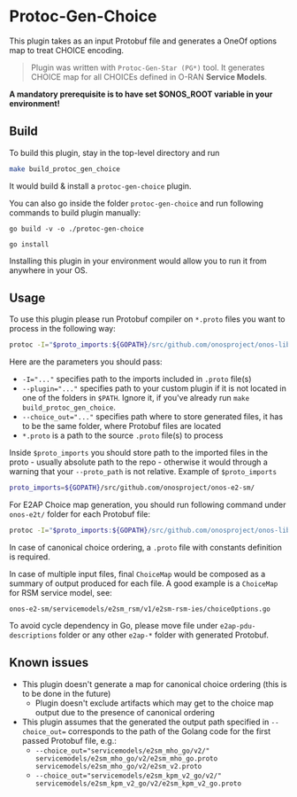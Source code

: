 <!--
SPDX-FileCopyrightText: 2019-present Open Networking Foundation <info@opennetworking.org>

SPDX-License-Identifier: Apache-2.0
-->

# Protoc-Gen-Choice
This plugin takes as an input Protobuf file and generates a OneOf options map to treat CHOICE encoding.
> Plugin was written with `Protoc-Gen-Star (PG*)` tool. It generates CHOICE map for all CHOICEs defined in O-RAN **Service Models**.

**A mandatory prerequisite is to have set $ONOS_ROOT variable in your environment!** 

## Build
To build this plugin, stay in the top-level directory and run 

```bash
make build_protoc_gen_choice
```

It would build & install a `protoc-gen-choice` plugin.

You can also go inside the folder `protoc-gen-choice` and run following commands to build plugin manually:

`go build -v -o ./protoc-gen-choice`

`go install`

Installing this plugin in your environment would allow you to run it from anywhere in your OS.

## Usage
To use this plugin please run Protobuf compiler on `*.proto` files you want to process in the following way:

```bash
protoc -I="$proto_imports:${GOPATH}/src/github.com/onosproject/onos-lib-go/api" --proto_path="servicemodels/" --choice_out="servicemodels/e2sm_kpm_v2_go/v2/" servicemodels/e2sm_kpm_v2_go/v2/e2sm_kpm_v2_go.proto
```

Here are the parameters you should pass:
- `-I="..."` specifies path to the imports included in `.proto` file(s)
- `--plugin="..."` specifies path to your custom plugin if it is not located in one of the folders in `$PATH`. Ignore it, if you've already run `make build_protoc_gen_choice`.
- `--choice_out="..."` specifies path where to store generated files, it has to be the same folder, where Protobuf files are located
- `*.proto` is a path to the source `.proto` file(s) to process

Inside `$proto_imports` you should store path to the imported files in the proto - usually absolute path to the repo - 
otherwise it would through a warning that your `--proto_path` is not relative. 
Example of `$proto_imports`
```bash
proto_imports=${GOPATH}/src/github.com/onosproject/onos-e2-sm/
```

For E2AP Choice map generation, you should run following command under `onos-e2t/` folder for each Protobuf file:
```bash
protoc -I="$proto_imports:${GOPATH}/src/github.com/onosproject/onos-lib-go/api:${GOPATH}/src/github.com/onosproject/onos-e2t/api" --proto_path="api/" --choice_out="api/e2ap/v2/" e2ap/v2/e2ap_pdu_descriptions.proto e2ap/v2/e2ap_pdu_contents.proto e2ap/v2/e2ap_ies.proto e2ap/v2/e2ap_containers.proto e2ap/v2/e2ap_constants.proto e2ap/v2/e2ap_commondatatypes.proto
```
In case of canonical choice ordering, a `.proto` file with constants definition is required.

In case of multiple input files, final `ChoiceMap` would be composed as a summary of output produced for each file.
A good example is a `ChoiceMap` for RSM service model, see:

`onos-e2-sm/servicemodels/e2sm_rsm/v1/e2sm-rsm-ies/choiceOptions.go`

To avoid cycle dependency in Go, please move file under `e2ap-pdu-descriptions` folder or any other `e2ap-*` folder with generated Protobuf.

## Known issues
* This plugin doesn't generate a map for canonical choice ordering (this is to be done in the future)
  * Plugin doesn't exclude artifacts which may get to the choice map output due to the presence of canonical ordering
* This plugin assumes that the generated the output path specified in `--choice_out=` corresponds to the path of the Golang code for the first passed Protobuf file, e.g.:
  * `--choice_out="servicemodels/e2sm_mho_go/v2/" servicemodels/e2sm_mho_go/v2/e2sm_mho_go.proto servicemodels/e2sm_mho_go/v2/e2sm_v2.proto`
  * `--choice_out="servicemodels/e2sm_kpm_v2_go/v2/" servicemodels/e2sm_kpm_v2_go/v2/e2sm_kpm_v2_go.proto`
